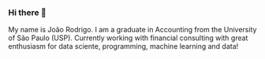 ### Hi there 👋
My name is João Rodrigo. I am a graduate in Accounting from the University of São Paulo (USP).
Currently working with financial consulting with great enthusiasm for data sciente, programming, machine learning and data!

<!--
**jrodrigotico/jrodrigotico** is a ✨ _special_ ✨ repository because its `README.md` (this file) appears on your GitHub profile.

Here are some ideas to get you started:

- 🔭 I’m currently working on ...
- 🌱 I’m currently learning ...
- 👯 I’m looking to collaborate on ...
- 🤔 I’m looking for help with ...
- 💬 Ask me about ...
- 📫 How to reach me: ...
- 😄 Pronouns: ...
- ⚡ Fun fact: ...
-->
